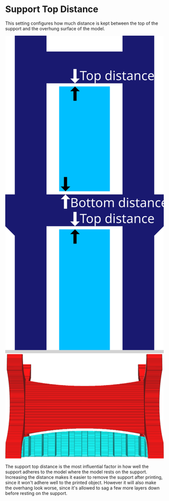 Support Top Distance
====
This setting configures how much distance is kept between the top of the support and the overhung surface of the model.

![The top distance between the dark blue model and the light blue support](images/support_top_bottom_distance.svg)
![A vertical distance is kept between the model and the support](images/support_z_distance.png)

The support top distance is the most influential factor in how well the support adheres to the model where the model rests on the support. Increasing the distance makes it easier to remove the support after printing, since it won't adhere well to the printed object. However it will also make the overhang look worse, since it's allowed to sag a few more layers down before resting on the support.